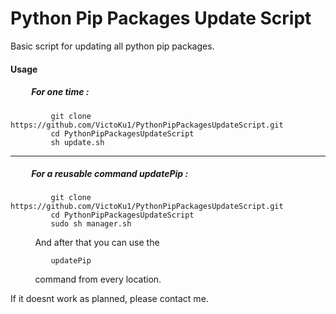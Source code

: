 # Python Pip Packages Update Script



Basic script for updating all python pip packages.

#### Usage

##### &nbsp; &nbsp; &nbsp; &nbsp; &nbsp; For one time :

```
         git clone https://github.com/VictoKu1/PythonPipPackagesUpdateScript.git
         cd PythonPipPackagesUpdateScript
         sh update.sh
```
-----
##### &nbsp; &nbsp; &nbsp; &nbsp; &nbsp; For a reusable command updatePip :

```
         git clone https://github.com/VictoKu1/PythonPipPackagesUpdateScript.git
         cd PythonPipPackagesUpdateScript
         sudo sh manager.sh
```
&nbsp; &nbsp; &nbsp; &nbsp; &nbsp; And after that you can use the 
```
         updatePip
```

&nbsp; &nbsp; &nbsp; &nbsp; &nbsp; command from every location.





If it doesnt work as planned, please contact me.
